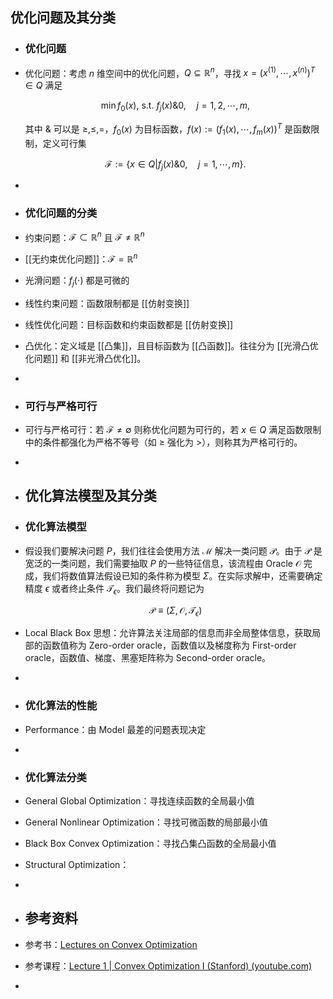 ## 优化问题及其分类
- ### 优化问题
- 优化问题：考虑 $n$ 维空间中的优化问题，$Q \subseteq \mathbb{R}^n$，寻找 $x = (x^{(1)},\cdots,x^{(n)})^T \in Q$ 满足
  
  $$\min f_0(x), ~ \mathrm{s.t.} ~ f_j(x) \& 0, \quad j = 1,2,\cdots,m, $$
  
  其中 $\&$ 可以是 $\geq, \leq, =$，$f_0(x)$ 为目标函数，$f(x) := (f_1(x),\cdots,f_m(x))^T$ 是函数限制，定义可行集
  
  $$ \mathscr{F} := \{x \in Q | f_j(x) \& 0, \quad j = 1,\cdots,m\}. $$
-
- ### 优化问题的分类
- 约束问题：$\mathscr{F} \subset \mathbb{R}^n$ 且 $\mathscr{F} \neq \mathbb{R}^n$
- [[无约束优化问题]]：$\mathscr{F} = \mathbb{R}^n$
- 光滑问题：$f_j(\cdot)$ 都是可微的
- 线性约束问题：函数限制都是 [[仿射变换]]
- 线性优化问题：目标函数和约束函数都是 [[仿射变换]]
- 凸优化：定义域是 [[凸集]]，且目标函数为 [[凸函数]]。往往分为 [[光滑凸优化问题]] 和 [[非光滑凸优化]]。
-
- ### 可行与严格可行
- 可行与严格可行：若 $\mathscr{F} \neq \emptyset$ 则称优化问题为可行的，若 $x \in Q$ 满足函数限制中的条件都强化为严格不等号（如 $\geq$ 强化为 $>$），则称其为严格可行的。
-
- ## 优化算法模型及其分类
- ### 优化算法模型
- 假设我们要解决问题 $P$，我们往往会使用方法 $\mathscr{M}$ 解决一类问题 $\mathscr{P}$。由于 $\mathscr{P}$ 是宽泛的一类问题，我们需要抽取 $P$ 的一些特征信息，该流程由 Oracle $\mathscr{O}$ 完成，我们将数值算法假设已知的条件称为模型 $\Sigma$。在实际求解中，还需要确定精度 $\epsilon$ 或者终止条件 $\mathscr{T}_\epsilon$。我们最终将问题记为
  
  $$ \mathscr{P} \equiv (\Sigma, \mathscr{O}, \mathscr{T}_{\epsilon}) $$
- Local Black Box 思想：允许算法关注局部的信息而非全局整体信息，获取局部的函数值称为 Zero-order oracle，函数值以及梯度称为 First-order oracle，函数值、梯度、黑塞矩阵称为 Second-order oracle。
-
- ### 优化算法的性能
- Performance：由 Model 最差的问题表现决定
-
- ### 优化算法分类
- General Global Optimization：寻找连续函数的全局最小值
- General Nonlinear Optimization：寻找可微函数的局部最小值
- Black Box Convex Optimization：寻找凸集凸函数的全局最小值
- Structural Optimization：
-
- ## 参考资料
- 参考书：[Lectures on Convex Optimization](https://www.123pan.com/s/plj7Vv-Z3223.html)
- 参考课程：[Lecture 1 | Convex Optimization I (Stanford) (youtube.com)](https://www.youtube.com/watch?v=McLq1hEq3UY&ab_channel=Stanford)
-